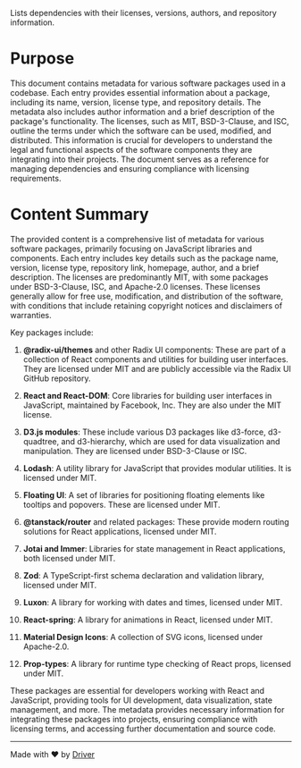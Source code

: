 <!--------------------------------------------------------------------------------->
<!-- IMPORTANT: This file is auto-generated by Driver (https://driver.ai). -------->
<!-- Manual edits may be overwritten on future commits. --------------------------->
<!--------------------------------------------------------------------------------->

Lists dependencies with their licenses, versions, authors, and repository information.

# Purpose
This document contains metadata for various software packages used in a codebase. Each entry provides essential information about a package, including its name, version, license type, and repository details. The metadata also includes author information and a brief description of the package's functionality. The licenses, such as MIT, BSD-3-Clause, and ISC, outline the terms under which the software can be used, modified, and distributed. This information is crucial for developers to understand the legal and functional aspects of the software components they are integrating into their projects. The document serves as a reference for managing dependencies and ensuring compliance with licensing requirements.
# Content Summary
The provided content is a comprehensive list of metadata for various software packages, primarily focusing on JavaScript libraries and components. Each entry includes key details such as the package name, version, license type, repository link, homepage, author, and a brief description. The licenses are predominantly MIT, with some packages under BSD-3-Clause, ISC, and Apache-2.0 licenses. These licenses generally allow for free use, modification, and distribution of the software, with conditions that include retaining copyright notices and disclaimers of warranties.

Key packages include:

1. **@radix-ui/themes** and other Radix UI components: These are part of a collection of React components and utilities for building user interfaces. They are licensed under MIT and are publicly accessible via the Radix UI GitHub repository.

2. **React and React-DOM**: Core libraries for building user interfaces in JavaScript, maintained by Facebook, Inc. They are also under the MIT license.

3. **D3.js modules**: These include various D3 packages like d3-force, d3-quadtree, and d3-hierarchy, which are used for data visualization and manipulation. They are licensed under BSD-3-Clause or ISC.

4. **Lodash**: A utility library for JavaScript that provides modular utilities. It is licensed under MIT.

5. **Floating UI**: A set of libraries for positioning floating elements like tooltips and popovers. These are licensed under MIT.

6. **@tanstack/router** and related packages: These provide modern routing solutions for React applications, licensed under MIT.

7. **Jotai and Immer**: Libraries for state management in React applications, both licensed under MIT.

8. **Zod**: A TypeScript-first schema declaration and validation library, licensed under MIT.

9. **Luxon**: A library for working with dates and times, licensed under MIT.

10. **React-spring**: A library for animations in React, licensed under MIT.

11. **Material Design Icons**: A collection of SVG icons, licensed under Apache-2.0.

12. **Prop-types**: A library for runtime type checking of React props, licensed under MIT.

These packages are essential for developers working with React and JavaScript, providing tools for UI development, data visualization, state management, and more. The metadata provides necessary information for integrating these packages into projects, ensuring compliance with licensing terms, and accessing further documentation and source code.

---
Made with ❤️ by [Driver](https://www.driver.ai/)